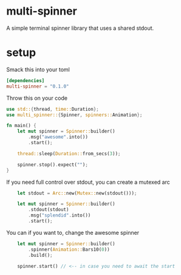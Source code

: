 # multi-spinner

A simple terminal spinner library that uses a shared stdout. 

# setup

Smack this into your toml


```toml
[dependencies]
multi-spinner = "0.1.0"
```

Throw this on your code 


```rust
use std::{thread, time::Duration};
use multi_spinner::{Spinner, spinners::Animation};

fn main() {
    let mut spinner = Spinner::builder()
        .msg("awesome".into())
        .start();

    thread::sleep(Duration::from_secs(3));

    spinner.stop().expect("");
}
```

If you need full control over stdout, you can create a mutexed arc


```rust
    let stdout = Arc::new(Mutex::new(stdout()));

    let mut spinner = Spinner::builder()
        .stdout(stdout)
        .msg("splendid".into())
        .start();
```

You can if you want to, change the awesome spinner

```rust
    let mut spinner = Spinner::builder()
        .spinner(Animation::Bars10(0))
        .build();

    spinner.start() // <-- in case you need to await the start
```

